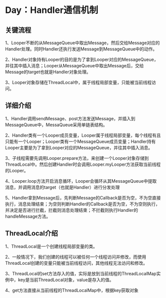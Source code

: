 # Day：Handler通信机制
## 关键流程
1、Looper不断的从MessageQueue中取出Message，然后交给Message对应的Handler处理。同时Handler还执行发送Message到MessageQueue中的动作。

2、Handler对象持有Looper的目的是为了拿到Looper对应的MessageQueue，并往其中插入消息；Looper从MessageQueue中取出Message后，交给Message的target也就是Handler对象处理。

3、Looper对象存储在ThreadLocal中，属于线程局部变量，只能被当前线程访问。

## 详细介绍
1、Handler调用sendMessage、post方法发送Message，并插入到MessageQueue中，MessaQueue采用单链表结构。

2、Handler类有一个Looper成员变量，Looper属于线程局部变量，每个线程有且只能有一个Looper；Looper类有一个MessageQueue成员变量；Handler持有Looper主要是为了拿到Looper对应的MessageQueue，并往其中插入消息。

3、子线程需要先调用Looper.prepare方法，来创建一个Looper对象存储到ThreadLocal中。然后创建Handler时会调用Looper.myLooper方法获取当前线程的Looper。

4、Looper.loop方法开启消息循环，Looper会循环从其MessageQueue中提取消息，并调用消息的target（也就是Handler）进行分发处理

5、Handler拿到Message后，先判断Message的Callback是否为空，不为空直接执行，消息处理结束；为空则判断Handler的Callback是否为空，不为空则执行，并决定是否进行拦截，拦截则消息处理结束；不拦截则执行Handler的handleMessage方法。

## ThreadLocal介绍
1、ThreadLocal是一个创建线程局部变量的类。

2、一般情况下，我们创建的线程可以被任何一个线程访问并修改，而使用ThreadLocal创建的变量只能被当前线程访问，其他线程无法访问和修改。

3、ThreadLocal的set方法存入的值，实际是放到当前线程的ThreadLocalMap实例中，key是当前ThreadLocal对象，value是存入的值。

4、get方法直接从当前线程的ThreadLocalMap中，根据key获取对象